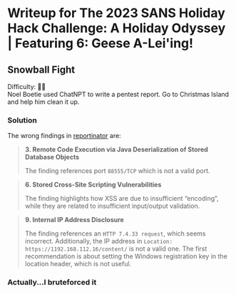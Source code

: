 # Writeup for The 2023 SANS Holiday Hack Challenge: A Holiday Odyssey \| Featuring 6: Geese A-Lei'ing!
## Snowball Fight
Difficulty: :christmas_tree::christmas_tree:  
Noel Boetie used ChatNPT to write a pentest report. Go to Christmas Island and help him clean it up.

### Solution
The wrong findings in [reportinator](https://hhc23-reportinator-dot-holidayhack2023.ue.r.appspot.com/) are:
> **3. Remote Code Execution via Java Deserialization of Stored Database Objects**
>
> The finding references port `88555/TCP` which is not a valid port.

> **6. Stored Cross-Site Scripting Vulnerabilities**
>
> The finding highlights how XSS are due to insufficient “encoding”, while they are related to insufficient input/output validation.

> **9. Internal IP Address Disclosure**
>
> The finding references an `HTTP 7.4.33 request`, which seems incorrect. Additionally, the IP address in `Location: https://1192.168.112.16/content/` is not a valid one. The first recommendation is about setting the Windows registration key in the location header, which is not useful.

### Actually...I bruteforced it